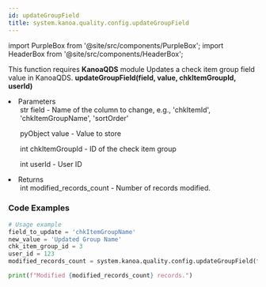 ```yaml
---
id: updateGroupField
title: system.kanoa.quality.config.updateGroupField
---
```


import PurpleBox from '@site/src/components/PurpleBox';
import HeaderBox from '@site/src/components/HeaderBox';

<PurpleBox>This function requires <b>KanoaQDS</b> module</PurpleBox>
<HeaderBox header="Description">Updates a check item group field value in KanoaQDS.</HeaderBox>
<HeaderBox header="Syntax">
    <b>updateGroupField(field, value, chkItemGroupId, userId)</b>
    <li> Parameters <br />
        <ul>str field - Name of the column to change, e.g., 'chkItemId', 'chkItemGroupName', 'sortOrder'</ul>
        <ul>pyObject value - Value to store</ul>
        <ul>int chkItemGroupId - ID of the check item group</ul>
        <ul>int userId - User ID</ul>
    </li>
    <li> Returns <br />
        <ul>int modified_records_count - Number of records modified.</ul>
    </li>
</HeaderBox>

### Code Examples
```python
# Usage example
field_to_update = 'chkItemGroupName'
new_value = 'Updated Group Name'
chk_item_group_id = 3
user_id = 123
modified_records_count = system.kanoa.quality.config.updateGroupField(field=field_to_update, value=new_value, chkItemGroupId=chk_item_group_id, userId=user_id)

print(f"Modified {modified_records_count} records.")

